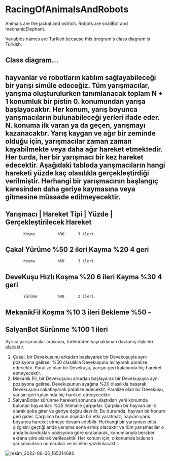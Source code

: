 # RacingOfAnimalsAndRobots
Animals are the jackal and  ostrich. Robots are snailBot and mechanicElephant.

Variables names are Turkish because this program's class diagram is Turkish.

Class diagram...
------------------------------------------------------------------------------------------------------------------------
hayvanlar ve robotların katılım sağlayabileceği bir yarışı simüle edeceğiz. Tüm yarışmacılar, yarışma oluşturulurken
tanımlanacak toplam N + 1 konumluk bir pistin 0. konumundan yarışa başlayacaktır. Her konum, yarış boyunca yarışmacıların
bulunabileceği yerleri ifade eder. N. konuma ilk varan ya da geçen, yarışmayı kazanacaktır.
Yarış kaygan ve ağır bir zeminde olduğu için, yarışmacılar zaman zaman kayabilmekte veya daha ağır hareket etmektedir. Her
turda, her bir yarışmacı bir kez hareket edecektir. Aşağıdaki tabloda yarışmacıların hangi hareketi yüzde kaç olasılıkla
gerçekleştirdiği verilmiştir. Herhangi bir yarışmacının başlangıç karesinden daha geriye kaymasına veya gitmesine müsaade
edilmeyecektir.
----------------------------------------------------------------
Yarışmacı |  Hareket Tipi | Yüzde |  Gerçekleştirilecek Hareket
----------------------------------------------------------------
            Koşma          %30      3 ileri    
Çakal       Yürüme         %50      2 ileri
            Kayma          %20      4 geri
----------------------------------------------------------------
            Koşma          %50      3 ileri
DeveKuşu    Hızlı Koşma    %20      6 ileri
            Kayma          %30      4 geri
----------------------------------------------------------------
            Yürüme         %40      2 ileri
MekanikFil  Koşma          %10      3 ileri
            Bekleme        %50      -
----------------------------------------------------------------
SalyanBot   Sürünme        %100     1 ileri
----------------------------------------------------------------
Ayrıca yarışmacılar arasında, türlerinden kaynaklanan davranış ilişkileri olacaktır.
1) Çakal, bir Devekuşunu arkadan başlayarak bir Devekuşuyla aynı pozisyona gelirse, %50 olasılıkla Devekuşunu avlayarak
paralize edecektir. Paralize olan bir Devekuşu, yarışın geri kalanında hiç hareket etmeyecektir.
2) Mekanik Fil, bir Devekuşunu arkadan başlayarak bir Devekuşuyla aynı pozisyona gelirse, Devekuşunun ayağına %20
olasılıkla basarak Devekuşunu sakatlayarak paralize edecektir. Paralize olan bir Devekuşu, yarışın geri kalanında hiç
hareket etmeyecektir.
3) SalyanBotlar sürünme hareketi sonunda ulaştıkları yeni konumda bulunan hayvanları %25 ihtimalle çarparlar. Çarpılan bir
hayvan anlık olarak şoka girer ve geriye doğru devrilir. Bu durumda, hayvan bir konum geri gider. Çarpılma bunun dışında
bir etki yaratmaz; hayvan yarış boyunca hareket etmeye devam edebilir.
Herhangi bir yarışmacı bitiş çizgisini geçtiği anda yarışma sona ermiş olacaktır ve tüm yarışmacılar o anda bulundukları pozisyona
göre sıralanarak, konumlarıyla beraber ekrana çıktı olarak verilecektir. Her konum için, o konumda bulunan yarışmacıların
numaraları ve isimleri yazdırılacaktır.

![resim_2022-06-05_165214680](https://user-images.githubusercontent.com/87274613/172053976-94a55d68-3ae9-492f-bd5b-286e9d7abcf1.png)

